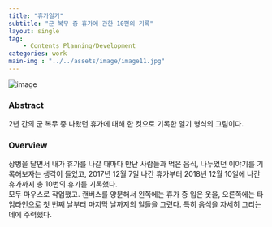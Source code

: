 ```yaml
---
title: "휴가일기"
subtitle: "군 복무 중 휴가에 관한 10편의 기록"
layout: single
tag: 
    - Contents Planning/Development
categories: work
main-img : "../../assets/image/image11.jpg"
---
```


![image](../../assets/image/image11-2.jpg)

### Abstract
2년 간의 군 복무 중 나왔던 휴가에 대해 한 컷으로 기록한 일기 형식의 그림이다.

### Overview
상병을 달면서 내가 휴가를 나갈 때마다 만난 사람들과 먹은 음식, 나누었던 이야기를 기록해보자는 생각이 들었고, 2017년 12월 7일 나간 휴가부터 2018년 12월 10일에 나간 휴가까지 총 10번의 휴가를 기록했다.  
모두 마우스로 작업했고. 캔버스를 양분해서 왼쪽에는 휴가 중 입은 옷을, 오른쪽에는 타임라인으로 첫 번째 날부터 마지막 날까지의 일들을 그렸다. 특히 음식을 자세히 그리는 데에 주력했다.